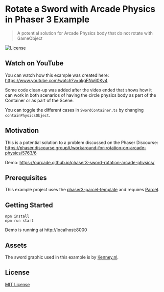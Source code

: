 # Rotate a Sword with Arcade Physics in Phaser 3 Example
> A potential solution for Arcade Physics body that do not rotate with GameObject

![License](https://img.shields.io/badge/license-MIT-green)

## Watch on YouTube

You can watch how this example was created here: https://www.youtube.com/watch?v=akgFNu60Kv4

Some code clean-up was added after the video ended that shows how it can work in both scenarios of having the circle physics body as part of the Container or as part of the Scene.

You can toggle the different cases in `SwordContainer.ts` by changing `containPhysicsObject`.

## Motivation

This is a potential solution to a problem discussed on the Phaser Discourse: https://phaser.discourse.group/t/workaround-for-rotation-on-arcade-physics/5763/6

Demo: https://ourcade.github.io/phaser3-sword-rotation-arcade-physics/

## Prerequisites

This example project uses the [phaser3-parcel-template](https://github.com/ourcade/phaser3-parcel-template) and requires [Parcel](https://parceljs.org/).

## Getting Started

```
npm install
npm run start
```

Demo is running at http://localhost:8000

## Assets

The sword graphic used in this example is by [Kenney.nl](http://kenney.nl).

## License

[MIT License](https://github.com/ourcade/phaser3-sword-rotation-arcade-physics/blob/master/LICENSE)
